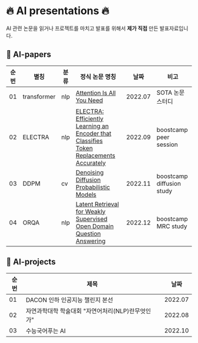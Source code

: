 # 🔥 AI presentations 🔥
AI 관련 논문을 읽거나 프로젝트를 마치고 발표를 위해서 **제가 직접** 만든 발표자료입니다.

## 📖 AI-papers
|순번|별칭|분류|정식 논문 명칭|날짜|비고|
|-----|-----|-----|-----------|---|---|
| 01 | transformer | nlp | [Attention Is All You Need](https://arxiv.org/abs/1706.03762) | 2022.07 | SOTA 논문 스터디 |
| 02 | ELECTRA | nlp | [ELECTRA: Efficiently Learning an Encoder that Classifies Token Replacements Accurately](https://arxiv.org/abs/2003.10555) | 2022.09 | boostcamp peer session |
| 03 | DDPM | cv | [Denoising Diffusion Probabilistic Models](https://arxiv.org/abs/2006.11239) | 2022.11 | boostcamp diffusion study |
| 04 | ORQA | nlp | [Latent Retrieval for Weakly Supervised Open Domain Question Answering](https://arxiv.org/abs/1906.00300) | 2022.12 | boostcamp MRC study |

## 🔎 AI-projects
|순번|제목|날짜|
|-----|-----|-----|
| 01 | DACON 인하 인공지능 챌린지 본선 | 2022.07 |
| 02 | 자연과학대학 학술대회 "자연어처리(NLP)란무엇인가" | 2022.08 |
| 03 | 수능국어푸는 AI | 2022.10 |

